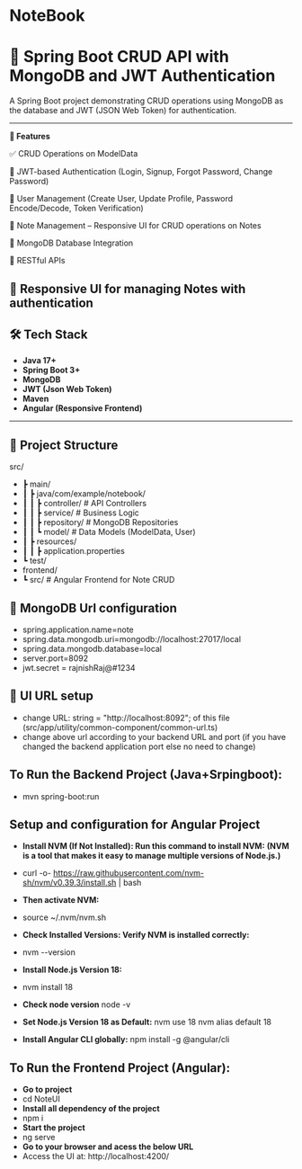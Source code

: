 # NoteBook

# 📒 Spring Boot CRUD API with MongoDB and JWT Authentication

A Spring Boot project demonstrating CRUD operations using MongoDB as the database and JWT (JSON Web Token) for authentication.

---

**🚀 Features**

✅ CRUD Operations on ModelData

🔐 JWT-based Authentication (Login, Signup, Forgot Password, Change Password)

👤 User Management (Create User, Update Profile, Password Encode/Decode, Token Verification)

📝 Note Management – Responsive UI for CRUD operations on Notes

📂 MongoDB Database Integration

📡 RESTful APIs

📱 Responsive UI for managing Notes with authentication
---

## 🛠️ Tech Stack
- **Java 17+**  
- **Spring Boot 3+**  
- **MongoDB**  
- **JWT (Json Web Token)**  
- **Maven**  
- **Angular (Responsive Frontend)**
---

## 📂 Project Structure
src/
 - ┣ main/
 - ┃ ┣ java/com/example/notebook/
 - ┃ ┃ ┣ controller/         # API Controllers
 - ┃ ┃ ┣ service/            # Business Logic
 - ┃ ┃ ┣ repository/         # MongoDB Repositories
 - ┃ ┃ ┗ model/              # Data Models (ModelData, User)
 - ┃ ┣ resources/
 - ┃ ┃ ┣ application.properties
 - ┗ test/
- frontend/
 - ┗ src/                   # Angular Frontend for Note CRUD
## 📂 MongoDB Url configuration
- spring.application.name=note
- spring.data.mongodb.uri=mongodb://localhost:27017/local
- spring.data.mongodb.database=local
- server.port=8092
- jwt.secret = rajnishRaj@#1234

## 📂 UI URL setup
- change URL: string = "http://localhost:8092"; of this file (src/app/utility/common-component/common-url.ts)  
- change above url according to your backend URL and port (if you have changed the backend application port else no need to change)

## To Run the Backend Project (Java+Srpingboot):
- mvn spring-boot:run

## Setup and configuration for Angular Project 

- **Install NVM (If Not Installed): Run this command to install NVM:**
**(NVM is a tool that makes it easy to manage multiple versions of Node.js.)**
- curl -o- https://raw.githubusercontent.com/nvm-sh/nvm/v0.39.3/install.sh | bash

- **Then activate NVM:**
- source ~/.nvm/nvm.sh

- **Check Installed Versions: Verify NVM is installed correctly:**
- nvm --version

- **Install Node.js Version 18:**
- nvm install 18

- **Check node version**
 node -v

- **Set Node.js Version 18 as Default:**
nvm use 18
nvm alias default 18

- **Install Angular CLI globally:**
npm install -g @angular/cli


## To Run the Frontend Project (Angular):
- **Go to project**
- cd NoteUI
- **Install all dependency of the project**
- npm i
- **Start the project**
- ng serve
- **Go to your browser and acess the below URL**
- Access the UI at: http://localhost:4200/
